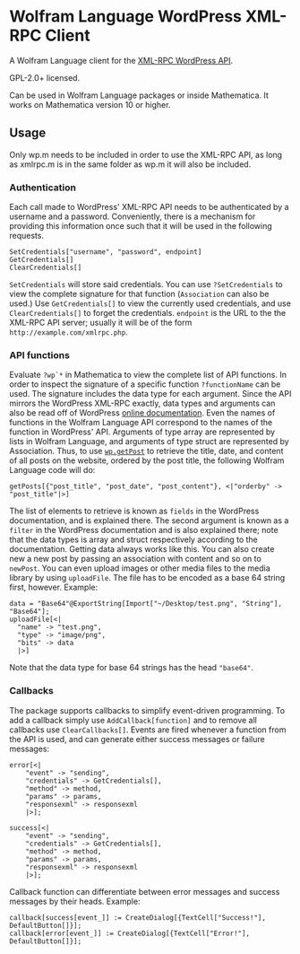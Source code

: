 # Wolfram Language WordPress XML-RPC Client

A Wolfram Language client for the [XML-RPC WordPress API](http://codex.wordpress.org/XML-RPC_WordPress_API).

GPL-2.0+ licensed.

Can be used in Wolfram Language packages or inside Mathematica. It works on Mathematica version 10 or higher.

## Usage

Only wp.m needs to be included in order to use the XML-RPC API, as long as xmlrpc.m is in the same folder as wp.m it will also be included.

### Authentication

Each call made to WordPress' XML-RPC API needs to be authenticated by a username and a password. Conveniently, there is a mechanism for providing this information once such that it will be used in the following requests.

	SetCredentials["username", "password", endpoint]
	GetCredentials[]
	ClearCredentials[]

`SetCredentials` will store said credentials. You can use `?SetCredentials` to view the complete signature for that function (`Association` can also be used.) Use `GetCredentials[]` to view the currently used credentials, and use `ClearCredentials[]` to forget the credentials. `endpoint` is the URL to the the XML-RPC API server; usually it will be of the form `http://example.com/xmlrpc.php`.

### API functions
Evaluate ``?wp`*`` in Mathematica to view the complete list of API functions. In order to inspect the signature of a specific function `?functionName` can be used. The signature includes the data type for each argument. Since the API mirrors the WordPress XML-RPC exactly, data types and arguments can also be read off of WordPress [online documentation](http://codex.wordpress.org/XML-RPC_WordPress_API). Even the names of functions in the Wolfram Language API correspond to the names of the function in WordPress' API. Arguments of type array are represented by lists in Wolfram Language, and arguments of type struct are represented by Association. Thus, to use [`wp.getPost`](http://codex.wordpress.org/XML-RPC_WordPress_API/Posts) to retrieve the title, date, and content of all posts on the website, ordered by the post title, the following Wolfram Language code will do:

	getPosts[{"post_title", "post_date", "post_content"}, <|"orderby" -> "post_title"|>]

The list of elements to retrieve is known as `fields` in the WordPress documentation, and is explained there. The second argument is known as a `filter` in the WordPress documentation and is also explained there; note that the data types is array and struct respectively according to the documentation. Getting data always works like this. You can also create new a new post by passing an association with content and so on to `newPost`. You can even upload images or other media files to the media library by using `uploadFile`. The file has to be encoded as a base 64 string first, however. Example:

	data = "Base64"@ExportString[Import["~/Desktop/test.png", "String"], "Base64"];
	uploadFile[<|
      "name" -> "test.png",
      "type" -> "image/png",
      "bits" -> data
      |>]

Note that the data type for base 64 strings has the head `"base64"`.

### Callbacks
The package supports callbacks to simplify event-driven programming. To add a callback simply use `AddCallback[function]` and to remove all callbacks use `ClearCallbacks[]`. Events are fired whenever a function from the API is used, and can generate either success messages or failure messages:

    error[<|
        "event" -> "sending",
        "credentials" -> GetCredentials[],
        "method" -> method,
        "params" -> params,
        "responsexml" -> responsexml
        |>];

    success[<|
        "event" -> "sending",
        "credentials" -> GetCredentials[],
        "method" -> method,
        "params" -> params,
        "responsexml" -> responsexml
        |>];

Callback function can differentiate between error messages and success messages by their heads. Example:

	callback[success[event_]] := CreateDialog[{TextCell["Success!"], DefaultButton[]}];
	callback[error[event_]] := CreateDialog[{TextCell["Error!"], DefaultButton[]}];
